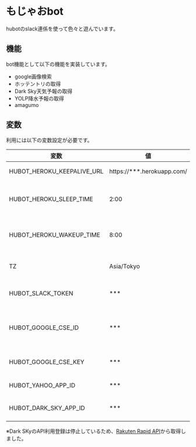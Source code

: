 # もじゃおbot
hubotのslack連係を使って色々と遊んでいます。

## 機能
bot機能として以下の機能を実装しています。
* google画像検索
* ホッテントリの取得
* Dark Sky天気予報の取得
* YOLP降水予報の取得
* amagumo

## 変数
利用には以下の変数設定が必要です。

| 変数 | 値 | 備考 |
|-|-|-|
|HUBOT_HEROKU_KEEPALIVE_URL|https://***.herokuapp.com/|herokuのドメイン|
|HUBOT_HEROKU_SLEEP_TIME|2:00|herokuのkeep aliveをお休みする時間|
|HUBOT_HEROKU_WAKEUP_TIME|8:00|herokuのkeep aliveを始める時間|
|TZ|Asia/Tokyo|上記keep aliveのTimeZone|
|HUBOT_SLACK_TOKEN|***|slackで発行したtoken|
|HUBOT_GOOGLE_CSE_ID|***|google custom searchで作成したID|
|HUBOT_GOOGLE_CSE_KEY|***|google APIのAPIキー|
|HUBOT_YAHOO_APP_ID|***|[YOLP](https://developer.yahoo.co.jp/webapi/map/)のAPIキー|
|HUBOT_DARK_SKY_APP_ID|***|Dark SkyのAPIキー※|
※Dark SKyのAPI利用登録は停止しているため、[Rakuten Rapid API](https://api.rakuten.co.jp/ja/)から取得しました。

